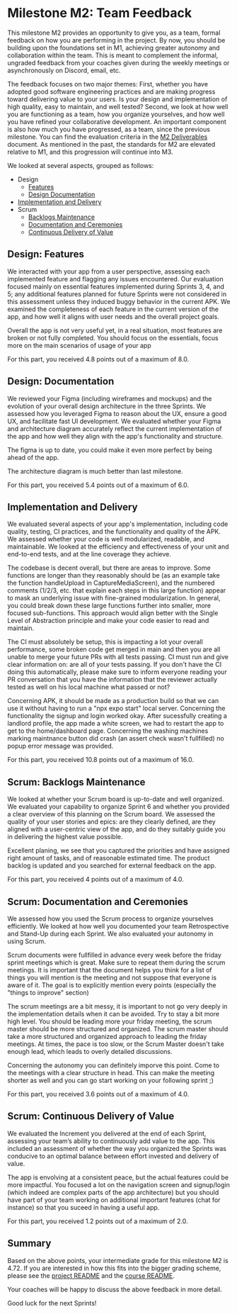 # Milestone M2: Team Feedback

This milestone M2 provides an opportunity to give you, as a team, formal feedback on how you are performing in the project. By now, you should be building upon the foundations set in M1, achieving greater autonomy and collaboration within the team. This is meant to complement the informal, ungraded feedback from your coaches given during the weekly meetings or asynchronously on Discord, email, etc.

The feedback focuses on two major themes:
First, whether you have adopted good software engineering practices and are making progress toward delivering value to your users.
Is your design and implementation of high quality, easy to maintain, and well tested?
Second, we look at how well you are functioning as a team, how you organize yourselves, and how well you have refined your collaborative development.
An important component is also how much you have progressed, as a team, since the previous milestone.
You can find the evaluation criteria in the [M2 Deliverables](https://github.com/swent-epfl/public/blob/main/project/M2.md) document.
As mentioned in the past, the standards for M2 are elevated relative to M1, and this progression will continue into M3.

We looked at several aspects, grouped as follows:

 - Design
   - [Features](#design-features)
   - [Design Documentation](#design-documentation)
 - [Implementation and Delivery](#implementation-and-delivery)
 - Scrum
   - [Backlogs Maintenance](#scrum-backlogs-maintenance)
   - [Documentation and Ceremonies](#scrum-documentation-and-ceremonies)
   - [Continuous Delivery of Value](#scrum-continuous-delivery-of-value)

## Design: Features

We interacted with your app from a user perspective, assessing each implemented feature and flagging any issues encountered. Our evaluation focused mainly on essential features implemented during Sprints 3, 4, and 5; any additional features planned for future Sprints were not considered in this assessment unless they induced buggy behavior in the current APK.
We examined the completeness of each feature in the current version of the app, and how well it aligns with user needs and the overall project goals.


Overall the app is not very useful yet, in a real situation, most features are broken or not fully completed. You should focus on the essentials, focus more on the main scenarios of usage of your app


For this part, you received 4.8 points out of a maximum of 8.0.

## Design: Documentation

We reviewed your Figma (including wireframes and mockups) and the evolution of your overall design architecture in the three Sprints.
We assessed how you leveraged Figma to reason about the UX, ensure a good UX, and facilitate fast UI development.
We evaluated whether your Figma and architecture diagram accurately reflect the current implementation of the app and how well they align with the app's functionality and structure.


The figma is up to date, you could make it even more perfect by being ahead of the app.

The architecture diagram is much better than last milestone.


For this part, you received 5.4 points out of a maximum of 6.0.

## Implementation and Delivery

We evaluated several aspects of your app's implementation, including code quality, testing, CI practices, and the functionality and quality of the APK.
We assessed whether your code is well modularized, readable, and maintainable.
We looked at the efficiency and effectiveness of your unit and end-to-end tests, and at the line coverage they achieve.


The codebase is decent overall, but there are areas to improve. Some functions are longer than they reasonably should be (as an example take the function handleUpload in CaptureMediaScreen), and the numbered comments (1/2/3, etc. that explain each steps in this large function) appear to mask an underlying issue with fine-grained modularization. In general, you could break down these large functions further into smaller, more focused sub-functions. This approach would align better with the Single Level of Abstraction principle and make your code easier to read and maintain.

The CI must absolutely be setup, this is impacting a lot your overall performance, some broken code get merged in main and then you are all unable to merge your future PRs with all tests passing. CI must run and give clear information on: are all of your tests passing. If you don't have the CI doing this automatically, please make sure to inform everyone reading your PR conversation that you have the information that the reviewer actually tested as well on his local machine what passed or not?

Concerning APK, it should be made as a production build so that we can use it without having to run a "npx expo start" local server. Concerning the functionality the signup and login worked okay. After sucessfully creating a landlord profile, the app made a white screen, we had to restart the app to get to the home/dashboard page. Concerning the washing machines marking maintnance button did crash (an assert check wasn't fullfilled) no popup error message was provided.


For this part, you received 10.8 points out of a maximum of 16.0.

## Scrum: Backlogs Maintenance

We looked at whether your Scrum board is up-to-date and well organized.
We evaluated your capability to organize Sprint 6 and whether you provided a clear overview of this planning on the Scrum board.
We assessed the quality of your user stories and epics: are they clearly defined, are they aligned with a user-centric view of the app, and do they suitably guide you in delivering the highest value possible.


Excellent planing, we see that you captured the priorities and have assigned right amount of tasks, and of reasonable estimated time. The product backlog is updated and you searched for external feedback on the app.


For this part, you received 4 points out of a maximum of 4.0.

## Scrum: Documentation and Ceremonies

We assessed how you used the Scrum process to organize yourselves efficiently.
We looked at how well you documented your team Retrospective and Stand-Up during each Sprint.
We also evaluated your autonomy in using Scrum.


Scrum documents were fullfilled in advance every week before the friday sprint meetings which is great. Make sure to repeat them during the scrum meetings. It is important that the document helps you think for a list of things you will mention is the meeting and not suppose that everyone is aware of it. The goal is to explicitly mention every points (especially the "things to improve" section)

The scrum meetings are a bit messy, it is important to not go very deeply in the implementation details when it can be avoided. Try to stay a bit more high level. You should be leading more your friday meeting, the scrum master should be more structured and organized. The scrum master should take a more structured and organized approach to leading the friday meetings. At times, the pace is too slow, or the Scrum Master doesn't take enough lead, which leads to overly detailed discussions.

Concerning the autonomy you can definitely imporve this point. Come to the meetings with a clear structure in head. This can make the meeting shorter as well and you can go start working on your following sprint ;)


For this part, you received 3.6 points out of a maximum of 4.0.

## Scrum: Continuous Delivery of Value

We evaluated the Increment you delivered at the end of each Sprint, assessing your team’s ability to continuously add value to the app.
This included an assessment of whether the way you organized the Sprints was conducive to an optimal balance between effort invested and delivery of value.


The app is envolving at a consistent peace, but the actual features could be more impactful. You focused a lot on the navigation screen and signup/login (which indeed are complex parts of the app architecture) but you should have part of your team working on additional important features (chat for instance) so that you suceed in having a useful app.


For this part, you received 1.2 points out of a maximum of 2.0.

## Summary

Based on the above points, your intermediate grade for this milestone M2 is 4.72. If you are interested in how this fits into the bigger grading scheme, please see the [project README](https://github.com/swent-epfl/public/blob/main/project/README.md) and the [course README](https://github.com/swent-epfl/public/blob/main/README.md).

Your coaches will be happy to discuss the above feedback in more detail.

Good luck for the next Sprints!

